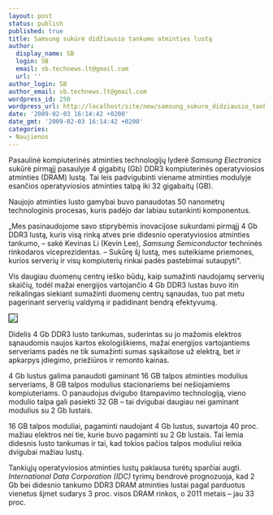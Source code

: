 ```yaml
---
layout: post
status: publish
published: true
title: Samsung sukūrė didžiausio tankumo atminties lustą
author:
  display_name: SB
  login: SB
  email: sb.technews.lt@gmail.com
  url: ''
author_login: SB
author_email: sb.technews.lt@gmail.com
wordpress_id: 250
wordpress_url: http://localhost/site/new/samsung_sukure_didziausio_tankumo_atminties_lusta__/
date: '2009-02-03 16:14:42 +0200'
date_gmt: '2009-02-03 16:14:42 +0200'
categories:
- Naujienos
---
```

<p>Pasaulinė kompiuterinės atminties technologijų lyderė <i>Samsung Electronics</i> sukūrė pirmąjį pasaulyje 4 gigabitų (Gb) DDR3 kompiuterinės operatyviosios atminties (DRAM) lustą. Tai leis padvigubinti viename atminties modulyje esančios operatyviosios atminties talpą iki 32 gigabaitų (GB).</p>
<p>Naujojo atminties lusto gamybai buvo panaudotas 50 nanometrų technologinis procesas, kuris padėjo dar labiau sutankinti komponentus. </p>
<p>„Mes pasinaudojome savo stiprybėmis inovacijose sukurdami pirmąjį 4 Gb DDR3 lustą, kuris visą rinką atves prie didesnio operatyviosios atminties tankumo, – sakė Kevinas Li (Kevin Lee), <i>Samsung Semiconductor</i> techninės rinkodaros viceprezidentas. – Sukūrę šį lustą, mes suteikiame priemones, kurios serverių ir visų kompiuterių rinkai padės pastebimai sutaupyti“. </p>
<p>Vis daugiau duomenų centrų ieško būdų, kaip sumažinti naudojamų serverių skaičių, todėl mažai energijos vartojančio 4 Gb DDR3 lustas buvo itin reikalingas siekiant sumažinti duomenų centrų sąnaudas, tuo pat metu pagerinant serverių valdymą ir padidinant bendrą efektyvumą. </p>
<div class="imgright"><img src="http://tbn2.google.com/images?q=tbn:g69eCAGxOZfkgM:http://www.techshout.com/images/samsung-gddr5.jpg" border="1" /></div>
<p>Didelis 4 Gb DDR3 lusto tankumas, suderintas su jo mažomis elektros sąnaudomis naujos kartos ekologiškiems, mažai energijos vartojantiems serveriams padės ne tik sumažinti sumas sąskaitose už elektrą, bet ir apkarpys įdiegimo, priežiūros ir remonto kainas. </p>
<p>4 Gb lustus galima panaudoti gaminant 16 GB talpos atminties modulius serveriams, 8 GB talpos modulius stacionariems bei nešiojamiems kompiuteriams. O panaudojus dvigubo štampavimo technologiją, vieno modulio talpa gali pasiekti 32 GB – tai dvigubai daugiau nei gaminant modulius su 2 Gb lustais. </p>
<p>16 GB talpos moduliai, pagaminti naudojant 4 Gb lustus, suvartoja 40 proc. mažiau elektros nei tie, kurie buvo pagaminti su 2 Gb lustais. Tai lemia didesnis lusto tankumas ir tai, kad tokios pačios talpos moduliui reikia dvigubai mažiau lustų.  </p>
<p>Tankiųjų operatyviosios atminties lustų paklausa turėtų sparčiai augti. <i>International Data Corporation (IDC)</i> tyrimų bendrovė prognozuoja, kad 2 Gb bei didesnio tankumo DDR3 DRAM atminties lustai pagal parduotus vienetus šįmet sudarys 3 proc. visos DRAM rinkos, o 2011 metais – jau 33 proc.</p>
